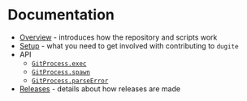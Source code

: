 # Documentation

 - [Overview](./overview.md) - introduces how the repository and scripts work
 - [Setup](./setup.md) - what you need to get involved with contributing to `dugite`
 - API
   - [`GitProcess.exec`](api/exec.md)
   - [`GitProcess.spawn`](api/spawn.md)
   - [`GitProcess.parseError`](api/parseError.md)
 - [Releases](./releases.md) - details about how releases are made
